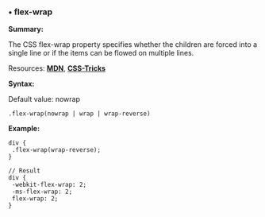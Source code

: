 ### <a name="flex-wrap"></a> &#8226; flex-wrap
**Summary:**

The CSS flex-wrap property specifies whether the children are forced into a single line or if the items can be flowed on multiple lines.

Resources: **[MDN](https://developer.mozilla.org/en-US/docs/Web/CSS/flex-wrap)**, **[CSS-Tricks](http://css-tricks.com/almanac/properties/f/flex-wrap/)**

**Syntax:**

Default value: nowrap

    .flex-wrap(nowrap | wrap | wrap-reverse) 
  
**Example:**

    div {
     .flex-wrap(wrap-reverse);
    }
    
    // Result
    div {
     -webkit-flex-wrap: 2;
     -ms-flex-wrap: 2;
     flex-wrap: 2;
    }

